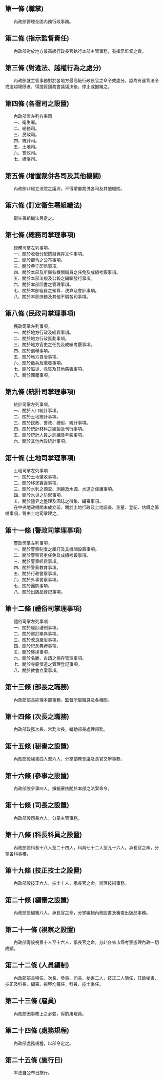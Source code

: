 第一條 (職掌)
-------------
　　內政部管理全國內務行政事務。  


第二條 (指示監督責任)
---------------------
　　內政部對於地方最高級行政長官執行本部主管事務，有指示監督之責。  


第三條 (對違法、越權行為之處分)
-------------------------------
　　內政部就主管事務對於各地方最高級行政長官之命令或處分，認為有違背法令或逾越權限者，得提經國務會議議決後，停止或撤銷之。  


第四條 (各署司之設置)
---------------------
　　內政部置左列各署司  
　　一、衛生署。  
　　二、總務司。  
　　三、民政司。  
　　四、統計司。  
　　五、土地司。  
　　六、警政司。  
　　七、禮俗司。  


第五條 (增置裁併各司及其他機關)
-------------------------------
　　內政部非經立法院之議決，不得增置裁併各司及其他機關。  


第六條 (訂定衛生署組織法)
-------------------------
　　衛生署組織法另定之。  


第七條 (總務司掌理事項)
-----------------------
　　總務司掌左列事項。  
　　一、關於收發分配撰擬保存文件事項。  
　　二、關於部令之公布事項。  
　　三、關於典守印信事項。  
　　四、關於本部及所屬各機關職員之任免及成績考覈事項。  
　　五、關於本部法規及公報之編輯發行事項。  
　　六、關於本部圖書之管理事項。  
　　七、關於本部經費之預算、決算及會計事項。  
　　八、關於本部庶務及其他不屬各司事項。  


第八條 (民政司掌理事項)
-----------------------
　　民政司掌左列事項。  
　　一、關於地方行政及經費事項。  
　　二、關於地方行政區劃事項。  
　　三、關於地方官吏之任免及成續考覈事項。  
　　四、關於選舉事項。  
　　五、關於地方自治事項。  
　　六、關於徵兵及徵發事項。  
　　七、關於賑災、救貧及其他慈善事項。  
　　八、關於國籍事項。  


第九條 (統計司掌理事項)
-----------------------
　　統計司掌左列事項。  
　　一、關於人口統計事項。  
　　二、關於土地統計事項。  
　　三、關於民政、警政、禮俗、統計事項。  
　　四、關於統計材料之編製及刊行事項。  
　　五、關於統計人員之訓練及考覈事項。  
　　六、關於其他內政統計事項。  


第十條 (土地司掌理事項)
-----------------------
　　土地司掌左列事項：  
　　一、關於土地徵收事項。  
　　二、關於移民實邊事項。  
　　三、關於水利之調查、測繪及水源、水道之保護事項。  
　　四、關於水災之防禦事項。  
　　五、關於疆界之整理及圖誌之徵集、編審事項。  
　　在中央地政機關未成立前，關於土地行政及土地調查、測量、登記、估價之籌備事項，暫由土地司掌理之。  


第十一條 (警政司掌理事項)
-------------------------
　　警政司掌左列事項。  
　　一、關於警察制度之厘訂及其機關設置事項。  
　　二、關於警察官吏任免及成績考覈事項。  
　　三、關於警察經費事項。  
　　四、關於警察教育事項。  
　　五、關於行政警察事項。  
　　六、關於外事警察事項。  
　　七、關於團防事項。  
　　八、關於出版品登記事項。  


第十二條 (禮俗司掌理事項)
-------------------------
　　禮俗司掌左列事項：  
　　一、關於厘訂禮制事項。  
　　二、關於審訂樂典事項。  
　　三、關於改良風俗事項。  
　　四、關於紀念典禮事項。  
　　五、關於褒揚事項。  
　　六、關於名勝、古蹟之保存管理事項。  
　　七、關於寺廟僧道之管理登記事項。  
　　八、關於教會立案事項。  


第十三條 (部長之職務)
---------------------
　　內政部部長綜理本部事務，監督所屬職員及各機關。  


第十四條 (次長之職務)
---------------------
　　內政部政務次長、常務次長，輔助部長處理部務。  


第十五條 (秘書之設置)
---------------------
　　內政部設祕書四人至六人，分掌部務會議及長官交辦事務。  


第十六條 (參事之設置)
---------------------
　　內政部設參事四人，撰擬審核關於本部之法案命令。  


第十七條 (司長之設置)
---------------------
　　內政部設司長六人，分掌主管事務。  


第十八條 (科長科員之設置)
-------------------------
　　內政部設科長十八人至二十四人，科員七十二人至九十六人，承長官之命，分掌各科事務。  


第十九條 (技正技士之設置)
-------------------------
　　內政部設技正六人，技士十人，承長官之命，辦理技術事務。  


第二十條 (編審之設置)
---------------------
　　內政部設編審八人，承長官之命，分掌編輯內政圖書及審查出版品事務。  


第二十一條 (視察之設置)
-----------------------
　　內政部得設視察十人至十六人，承長官之命，分赴各省市縣考察辦理內政一切成績。  


第二十二條 (人員編制)
---------------------
　　內政部部長特任，次長、參事、司長、秘書二人，技正二人簡任，其餘秘書、技正及科長、編審、視察均薦任，科員、技士委任。  


第二十三條 (雇員)
-----------------
　　內政部因事務上之必要，得酌用雇員。  


第二十四條 (處務規程)
---------------------
　　內政部處務規程，以部令定之。  


第二十五條 (施行日)
-------------------
　　本法自公布日施行。